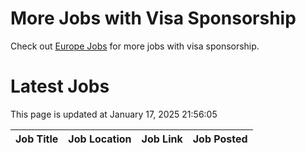 # More Jobs with Visa Sponsorship

Check out [Europe Jobs](https://github.com/sureshparimi/europejobs#latest-jobs) for more jobs with visa sponsorship.

# Latest Jobs

This page is updated at January 17, 2025 21:56:05

| Job Title | Job Location | Job Link | Job Posted |
| --- | --- | --- | --- |
